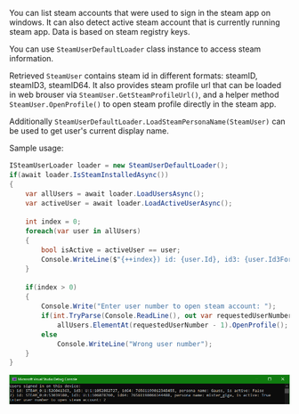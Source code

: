 You can list steam accounts that were used to sign in the steam app on windows.
It can also detect active steam account that is currently running steam app.
Data is based on steam registry keys.

You can use ```SteamUserDefaultLoader``` class instance to access steam information.

Retrieved ```SteamUser``` contains steam id in different formats: steamID, steamID3, steamID64.
It also provides steam profile url that can be loaded in web brouser via ```SteamUser.GetSteamProfileUrl()```,
and a helper method ```SteamUser.OpenProfile()``` to open steam profile directly in the steam app.

Additionally ```SteamUserDefaultLoader.LoadSteamPersonaName(SteamUser)``` can be used to get user's current display name.


Sample usage:
```cs
ISteamUserLoader loader = new SteamUserDefaultLoader();
if(await loader.IsSteamInstalledAsync())
{
    var allUsers = await loader.LoadUsersAsync();
    var activeUser = await loader.LoadActiveUserAsync();

    int index = 0;
    foreach(var user in allUsers)
    {
        bool isActive = activeUser == user;
        Console.WriteLine($"{++index}) id: {user.Id}, id3: {user.Id3Formatted}, id64: {user.Id64}, persona name: {await loader.LoadSteamPersonaName(user)}, is active: {isActive}");
    }

    if(index > 0)
    {
        Console.Write("Enter user number to open steam account: ");
        if(int.TryParse(Console.ReadLine(), out var requestedUserNumber) && requestedUserNumber <= index && requestedUserNumber > 0)
            allUsers.ElementAt(requestedUserNumber - 1).OpenProfile();
        else
            Console.WriteLine("Wrong user number");
    }
}
```


    
![Console window screenshot](https://github.com/mister-giga/SteamUserInfo/blob/master/Media/Screenshot_1.png?raw=true)
